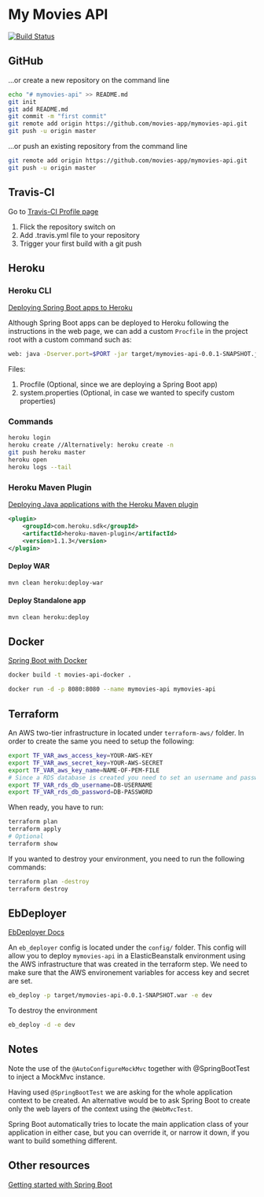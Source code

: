 My Movies API
=============

[![Build Status](https://travis-ci.org/movies-app/mymovies-api.svg?branch=master)](https://travis-ci.org/movies-app/mymovies-api)

## GitHub

…or create a new repository on the command line
```bash
echo "# mymovies-api" >> README.md
git init
git add README.md
git commit -m "first commit"
git remote add origin https://github.com/movies-app/mymovies-api.git
git push -u origin master
```

…or push an existing repository from the command line
```bash
git remote add origin https://github.com/movies-app/mymovies-api.git
git push -u origin master
```

## Travis-CI
Go to [Travis-CI Profile page](https://travis-ci.org/profile)

1. Flick the repository switch on
2. Add .travis.yml file to your repository
3. Trigger your first build with a git push

## Heroku

### Heroku CLI

[Deploying Spring Boot apps to Heroku](https://devcenter.heroku.com/articles/deploying-spring-boot-apps-to-heroku)

Although Spring Boot apps can be deployed to Heroku following the instructions in the web page, we can add a custom
`Procfile` in the project root with a custom command such as:
```bash
web: java -Dserver.port=$PORT -jar target/mymovies-api-0.0.1-SNAPSHOT.jar
```

Files:
1. Procfile (Optional, since we are deploying a Spring Boot app)
2. system.properties (Optional, in case we wanted to specify custom properties)

### Commands
```bash
heroku login
heroku create //Alternatively: heroku create -n
git push heroku master
heroku open
heroku logs --tail
```
### Heroku Maven Plugin

[Deploying Java applications with the Heroku Maven plugin](https://devcenter.heroku.com/articles/deploying-java-applications-with-the-heroku-maven-plugin)

```xml
<plugin>
    <groupId>com.heroku.sdk</groupId>
    <artifactId>heroku-maven-plugin</artifactId>
    <version>1.1.3</version>
</plugin>
```

#### Deploy WAR
```bash
mvn clean heroku:deploy-war
```
#### Deploy Standalone app
```bash
mvn clean heroku:deploy

```
## Docker

[Spring Boot with Docker](https://spring.io/guides/gs/spring-boot-docker/)

```bash
docker build -t movies-api-docker .

docker run -d -p 8080:8080 --name mymovies-api mymovies-api

```


## Terraform

An AWS two-tier infrastructure in located under `terraform-aws/` folder. In order to create the same  you need to setup 
the following:
```bash
export TF_VAR_aws_access_key=YOUR-AWS-KEY
export TF_VAR_aws_secret_key=YOUR-AWS-SECRET
export TF_VAR_aws_key_name=NAME-OF-PEM-FILE
# Since a RDS database is created you need to set an username and password
export TF_VAR_rds_db_username=DB-USERNAME
export TF_VAR_rds_db_password=DB-PASSWORD

```

When ready, you have to run:
```bash
terraform plan
terraform apply
# Optional
terraform show

```

If you wanted to destroy your environment, you need to run the following commands:
```bash
terraform plan -destroy
terraform destroy

```

## EbDeployer

[EbDeployer Docs](https://github.com/ThoughtWorksStudios/eb_deployer)

An `eb_deployer` config is located under the `config/` folder. This config will allow you to deploy 
`mymovies-api` in a ElasticBeanstalk environment using the AWS infrastructure that was created in the
terraform step. We need to make sure that the AWS environement variables for access key and secret are set.

```bash
eb_deploy -p target/mymovies-api-0.0.1-SNAPSHOT.war -e dev
```

To destroy the environment
```bash
eb_deploy -d -e dev

```


## Notes
Note the use of the `@AutoConfigureMockMvc` together with @SpringBootTest to inject a MockMvc instance.

Having used `@SpringBootTest` we are asking for the whole application context to be created. An alternative would be to
ask Spring Boot to create only the web layers of the context using the `@WebMvcTest`.

Spring Boot automatically tries to locate the main application class of your application in either case, but you can
override it, or narrow it down, if you want to build something different.

## Other resources

[Getting started with Spring Boot](https://spring.io/guides/gs/spring-boot/)